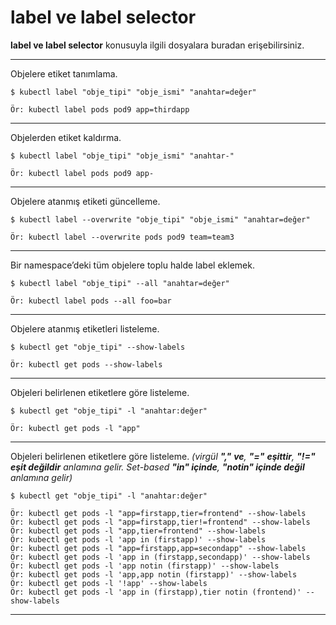 # label ve label selector
**label ve label selector** konusuyla ilgili dosyalara buradan erişebilirsiniz.
***
Objelere etiket tanımlama.
```
$ kubectl label "obje_tipi" "obje_ismi" "anahtar=değer"

Ör: kubectl label pods pod9 app=thirdapp
```
***
Objelerden etiket kaldırma.
```
$ kubectl label "obje_tipi" "obje_ismi" "anahtar-"

Ör: kubectl label pods pod9 app-
```
***
Objelere atanmış etiketi güncelleme.
```
$ kubectl label --overwrite "obje_tipi" "obje_ismi" "anahtar=değer"

Ör: kubectl label --overwrite pods pod9 team=team3
```
***
Bir namespace’deki tüm objelere toplu halde label eklemek. 
```
$ kubectl label "obje_tipi" --all "anahtar=değer"

Ör: kubectl label pods --all foo=bar
```
***
Objelere atanmış etiketleri listeleme. 
```
$ kubectl get "obje_tipi" --show-labels

Ör: kubectl get pods --show-labels
```
***
Objeleri belirlenen etiketlere göre listeleme. 

```
$ kubectl get "obje_tipi" -l "anahtar:değer"

Ör: kubectl get pods -l "app"
```
***
Objeleri belirlenen etiketlere göre listeleme. _(virgül **","** **ve**, **"="** **eşittir**, **"!="** **eşit değildir** anlamına gelir. Set-based **"in" içinde**, **"notin" içinde değil** anlamına gelir)_

```
$ kubectl get "obje_tipi" -l "anahtar:değer"

Ör: kubectl get pods -l "app=firstapp,tier=frontend" --show-labels
Ör: kubectl get pods -l "app=firstapp,tier!=frontend" --show-labels
Ör: kubectl get pods -l "app,tier=frontend" --show-labels
Ör: kubectl get pods -l 'app in (firstapp)' --show-labels
Ör: kubectl get pods -l "app=firstapp,app=secondapp" --show-labels
Ör: kubectl get pods -l 'app in (firstapp,secondapp)' --show-labels
Ör: kubectl get pods -l 'app notin (firstapp)' --show-labels
Ör: kubectl get pods -l 'app,app notin (firstapp)' --show-labels
Ör: kubectl get pods -l '!app' --show-labels
Ör: kubectl get pods -l 'app in (firstapp),tier notin (frontend)' --show-labels
```
***
